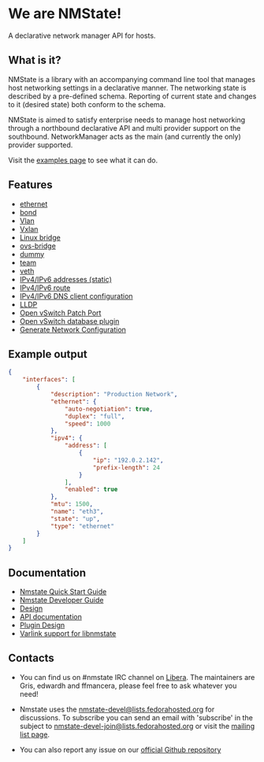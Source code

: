 # We are NMState!
A declarative network manager API for hosts.

## What is it?
NMState is a library with an accompanying command line tool that manages
host networking settings in a declarative manner.
The networking state is described by a pre-defined schema.
Reporting of current state and changes to it (desired state) both conform to
the schema.

NMState is aimed to satisfy enterprise needs to manage host networking through
a northbound declarative API and multi provider support on the southbound.
NetworkManager acts as the main (and currently the only) provider supported.

Visit the [examples page](./examples.md) to see what it can do.

## Features
- [ethernet](./examples.md#interfaces-ethernet)
- [bond](./examples.md#interfaces-bond)
- [Vlan](./examples.md#interfaces-vlan)
- [Vxlan](./examples.md#interfaces-vxlan)
- [Linux bridge](./examples.md#interface-linux-bridge)
- [ovs-bridge](./examples.md#interfaces-ovs-bridge)
- [dummy](./examples.md#interfaces-dummy)
- [team](./examples.md#interfaces-team)
- [veth](./features/veth.md)
- [IPv4/IPv6 addresses (static)](./examples.md#interfaces-ethernet)
- [IPv4/IPv6 route](./examples.md#route)
- [IPv4/IPv6 DNS client configuration](./examples.md#dns)
- [LLDP](./features/lldp.md)
- [Open vSwitch Patch Port](./features/ovs_patch.md)
- [Open vSwitch database plugin](./features/ovsdb.md)
- [Generate Network Configuration](./features/gen_conf.md)

## Example output

```json
{
    "interfaces": [
        {
            "description": "Production Network",
            "ethernet": {
                "auto-negotiation": true,
                "duplex": "full",
                "speed": 1000
            },
            "ipv4": {
                "address": [
                    {
                        "ip": "192.0.2.142",
                        "prefix-length": 24
                    }
                ],
                "enabled": true
            },
            "mtu": 1500,
            "name": "eth3",
            "state": "up",
            "type": "ethernet"
        }
    ]
}
```

## Documentation
- [Nmstate Quick Start Guide](./user/quick_guide.md)
- [Nmstate Developer Guide](./devel/dev_guide.md)
- [Design](./devel/design/networking-api.md)
- [API documentation](./devel/api.md)
- [Plugin Design](./devel/plugin.md)
- [Varlink support for libnmstate](./devel/varlink-libnmstate.md)

## Contacts
- You can find us on #nmstate IRC channel on [Libera](https://libera.chat/).
  The maintainers are Gris, edwardh and ffmancera, please feel free to ask
  whatever you need!

- Nmstate uses the nmstate-devel@lists.fedorahosted.org for discussions. To
  subscribe you can send an email with 'subscribe' in the subject to
  nmstate-devel-join@lists.fedorahosted.org or visit the [mailing list
page](https://lists.fedorahosted.org/admin/lists/nmstate-devel.lists.fedorahosted.org).

- You can also report any issue on our [official Github repository](https://github.com/nmstate/nmstate)

